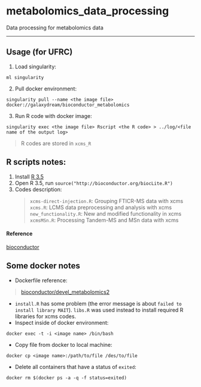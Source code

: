 # metabolomics_data_processing

Data processing for metabolomics data

---
## Usage (for UFRC)

1. Load singularity:
```
ml singularity
```
2. Pull docker environment:
```
singularity pull --name <the image file> docker://galaxydream/bioconductor_metabolomics
```
3. Run R code with docker image:
```
singularity exec <the image file> Rscript <the R code> > ../log/<file name of the output log>
```
> R codes are stored in `xcms_R`

## R scripts notes:

1. Install [R 3.5](https://cran.r-project.org/bin/macosx/)
2. Open R 3.5, run `source("http://bioconductor.org/biocLite.R")`
3. Codes description:
    > `xcms-direct-injection.R`: Grouping FTICR-MS data with xcms
    > `xcms.R`: LCMS data preprocessing and analysis with xcms
    > `new_functionality.R`: New and modified functionality in xcms
    > `xcmsMSn.R`: Processing Tandem-MS and MSn data with xcms

#### Reference

[bioconductor](https://bioconductor.org/packages/release/bioc/html/xcms.html)

## Some docker notes

- Dockerfile reference:
> [bioconductor/devel_metabolomics2](https://www.bioconductor.org/help/docker/)
- `install.R` has some problem (the error message is about `failed to install library MAIT`). `libs.R` was used instead to install required R libraries for xcms codes.
- Inspect inside of docker environment:
```
docker exec -t -i <image name> /bin/bash
```
- Copy file from docker to local machine:
```
docker cp <image name>:/path/to/file /des/to/file
```
- Delete all containers that have a status of `exited`:
```
docker rm $(docker ps -a -q -f status=exited)
```
